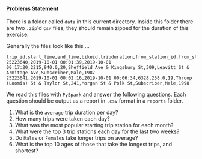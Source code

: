 

#### Problems Statement
There is a folder called `data` in this current directory. Inside this
folder there are two `.zip`'d `csv` files, they should remain zipped for the duration of this
exercise.

Generally the files look like this ...
```
trip_id,start_time,end_time,bikeid,tripduration,from_station_id,from_station_name,to_station_id,to_station_name,usertype,gender,birthyear
25223640,2019-10-01 00:01:39,2019-10-01 00:17:20,2215,940.0,20,Sheffield Ave & Kingsbury St,309,Leavitt St & Armitage Ave,Subscriber,Male,1987
25223641,2019-10-01 00:02:16,2019-10-01 00:06:34,6328,258.0,19,Throop (Loomis) St & Taylor St,241,Morgan St & Polk St,Subscriber,Male,1998
```

We read this files with `PySpark` and answer the following questions. Each question
should be output as a report in `.csv` format in a `reports` folder.

1. What is the `average` trip duration per day?
2. How many trips were taken each day?
3. What was the most popular starting trip station for each month?
4. What were the top 3 trip stations each day for the last two weeks?
5. Do `Male`s or `Female`s take longer trips on average?
6. What is the top 10 ages of those that take the longest trips, and shortest?

